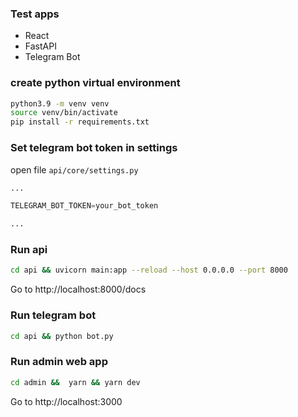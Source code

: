### Test apps

- React
- FastAPI
- Telegram Bot

### create python virtual environment

```bash
python3.9 -m venv venv
source venv/bin/activate
pip install -r requirements.txt
```

### Set telegram bot token in settings

open file `api/core/settings.py`

```python
...

TELEGRAM_BOT_TOKEN=your_bot_token

...

```

### Run api

```bash
cd api && uvicorn main:app --reload --host 0.0.0.0 --port 8000
```

Go to http://localhost:8000/docs

### Run telegram bot

```bash
cd api && python bot.py
```

### Run admin web app

```bash
cd admin &&  yarn && yarn dev
```

Go to http://localhost:3000
